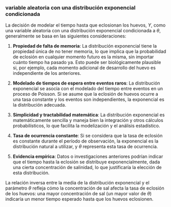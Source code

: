 ### variable aleatoria con una distribución exponencial condicionada

La decisión de modelar el tiempo hasta que eclosionan los huevos, $Y$, como una variable aleatoria con una distribución exponencial condicionada a $\theta$, generalmente se basa en las siguientes consideraciones:

1. **Propiedad de falta de memoria**: La distribución exponencial tiene la propiedad única de no tener memoria, lo que implica que la probabilidad de eclosión en cualquier momento futuro es la misma, sin importar cuánto tiempo ha pasado ya. Esto puede ser biológicamente plausible si, por ejemplo, cada momento adicional de desarrollo del huevo es independiente de los anteriores.

2. **Modelado de tiempos de espera entre eventos raros**: La distribución exponencial se asocia con el modelado del tiempo entre eventos en un proceso de Poisson. Si se asume que la eclosión de huevos ocurre a una tasa constante y los eventos son independientes, la exponencial es la distribución adecuada.

3. **Simplicidad y tractabilidad matemática**: La distribución exponencial es matemáticamente sencilla y maneja bien la integración y otros cálculos probabilísticos, lo que facilita la modelización y el análisis estadístico.

4. **Tasa de ocurrencia constante**: Si se considera que la tasa de eclosión es constante durante el período de observación, la exponencial es la distribución natural a utilizar, y $\theta$ representa esta tasa de ocurrencia.

5. **Evidencia empírica**: Datos o investigaciones anteriores podrían indicar que el tiempo hasta la eclosión se distribuye exponencialmente, dada una cierta concentración de salinidad, lo que justificaría la elección de esta distribución.

La relación inversa entre la media de la distribución exponencial y el parámetro $\theta$ refleja cómo la concentración de sal afecta la tasa de eclosión de los huevos: una mayor concentración de sal (un mayor valor de $\theta$) indicaría un menor tiempo esperado hasta que los huevos eclosionen.
